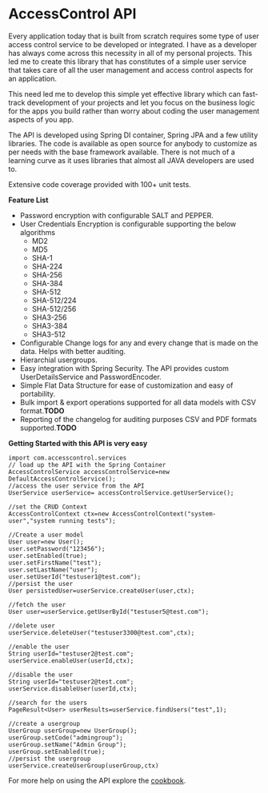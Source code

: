 # AccessControl API
Every application today that is built from scratch requires some type of user access control service to be developed or integrated. I have as a developer has always come across this necessity in all of my personal projects. This led me to create this library that has constitutes of a simple user service that takes care of all the user management and access control aspects for an application.

This need led me to develop this simple yet effective library which can fast-track development of your projects and let you focus on the business logic for the apps you build rather than worry about coding the user management aspects of you app.

The API is developed using Spring DI container, Spring JPA and a few utility libraries. The code is available as open source for anybody to customize as per needs with the base framework available. There is not much of a learning curve as it uses libraries that almost all JAVA developers are used to.

Extensive code coverage provided with 100+ unit tests.

**Feature List**

- Password encryption with configurable SALT and PEPPER.
- User Credentials Encryption is configurable supporting the below algorithms
    - MD2
    - MD5
    - SHA-1
    - SHA-224
    - SHA-256
    - SHA-384
    - SHA-512
    - SHA-512/224
    - SHA-512/256
    - SHA3-256
    - SHA3-384
    - SHA3-512
- Configurable Change logs for any and every change that is made on the data. Helps with better auditing.
- Hierarchial usergroups.
- Easy integration with Spring Security. The API provides custom UserDetailsService and PasswordEncoder.
- Simple Flat Data Structure for ease of customization and easy of portability.
- Bulk import & export operations supported for all data models with CSV format.**TODO**
- Reporting of the changelog for auditing purposes CSV and PDF formats supported.**TODO**


**Getting Started with this API is very easy**
```
import com.accesscontrol.services
// load up the API with the Spring Container
AccessControlService accessControlService=new DefaultAccessControlService();
//access the user service from the API
UserService userService= accessControlService.getUserService();

//set the CRUD Context
AccessControlContext ctx=new AccessControlContext("system-user","system running tests");

//Create a user model
User user=new User();
user.setPassword("123456");
user.setEnabled(true);
user.setFirstName("test");
user.setLastName("user");
user.setUserId("testuser1@test.com");
//persist the user
User persistedUser=userService.createUser(user,ctx);

//fetch the user
User user=userService.getUserById("testuser5@test.com");

//delete user
userService.deleteUser("testuser3300@test.com",ctx);

//enable the user
String userId="testuser2@test.com";
userService.enableUser(userId,ctx);

//disable the user
String userId="testuser2@test.com";
userService.disableUser(userId,ctx);

//search for the users
PageResult<User> userResults=userService.findUsers("test",1);

//create a usergroup
UserGroup userGroup=new UserGroup();
userGroup.setCode("admingroup");
userGroup.setName("Admin Group");
userGroup.setEnabled(true);
//persist the usergroup
userService.createUserGroup(userGroup,ctx)

```



For more help on using the API explore the [cookbook](https://github.com/kgsnipes/access-control/wiki/Cookbook).




